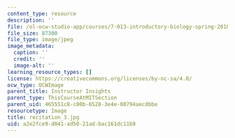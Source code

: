 ```yaml
---
content_type: resource
description: ''
file: /ol-ocw-studio-app/courses/7-013-introductory-biology-spring-2018/a2e2fce9d041ad5021adbac161dc11b9_recitation_3.jpg
file_size: 87300
file_type: image/jpeg
image_metadata:
  caption: ''
  credit: ''
  image-alt: ''
learning_resource_types: []
license: https://creativecommons.org/licenses/by-nc-sa/4.0/
ocw_type: OCWImage
parent_title: Instructor Insights
parent_type: ThisCourseAtMITSection
parent_uid: 465551c8-c00b-6528-3e4e-00794aecdbbe
resourcetype: Image
title: recitation_3.jpg
uid: a2e2fce9-d041-ad50-21ad-bac161dc11b9
---
```

